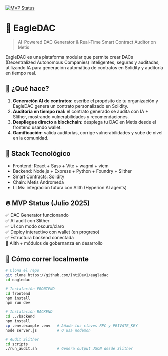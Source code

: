 [![MVP Status](https://img.shields.io/badge/MVP-In--Progress-brightgreen)](https://github.com/IntiDev1/eagledac)

# 🦅 EagleDAC

> AI-Powered DAC Generator & Real-Time Smart Contract Auditor on Metis

EagleDAC es una plataforma modular que permite crear DACs (Decentralized Autonomous Companies) inteligentes, seguras y auditadas, utilizando IA para generación automática de contratos en Solidity y auditoría en tiempo real.

## 🚀 ¿Qué hace?

1. **Generación AI de contratos:** escribe el propósito de tu organización y EagleDAC genera un contrato personalizado en Solidity.
2. **Auditoría en tiempo real:** el contrato generado se audita con IA + Slither, mostrando vulnerabilidades y recomendaciones.
3. **Despliegue directo a blockchain:** desplega tu DAC en Metis desde el frontend usando wallet.
4. **Gamificación:** valida auditorías, corrige vulnerabilidades y sube de nivel en la comunidad.

## 🧱 Stack Tecnológico

- Frontend: React + Sass + Vite + wagmi + viem
- Backend: Node.js + Express + Python + Foundry + Slither
- Smart Contracts: Solidity
- Chain: Metis Andromeda
- LLMs: integración futura con Alith (Hyperion AI agents)

## 🔥 MVP Status (Julio 2025)

✅ DAC Generator funcionando  
✅ AI audit con Slither  
✅ UI con modo oscuro/claro  
✅ Deploy interactivo con wallet (en progreso)  
✅ Estructura backend conectada  
🚧 Alith + módulos de gobernanza en desarrollo

## 🧪 Cómo correr localmente

```bash
# Clona el repo
git clone https://github.com/IntiDev1/eagledac
cd eagledac

# Instalación FRONTEND
cd frontend
npm install
npm run dev

# Instalación BACKEND
cd ../backend
npm install
cp .env.example .env   # Añade tus claves RPC y PRIVATE_KEY
node server.js         # O usa nodemon

# Audit Slither
cd scripts
./run_audit.sh         # Genera output JSON desde Slither
```
